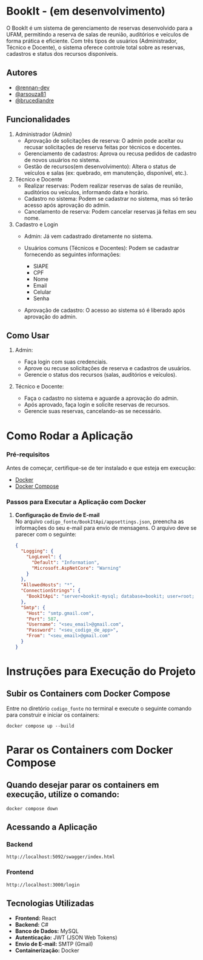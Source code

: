 
# BookIt - (em desenvolvimento)

O BookIt é um sistema de gerenciamento de reservas desenvolvido para a UFAM, permitindo a reserva de salas de reunião, auditórios e veículos de forma prática e eficiente. Com três tipos de usuários (Administrador, Técnico e Docente), o sistema oferece controle total sobre as reservas, cadastros e status dos recursos disponíveis.

## Autores

- [@rennan-dev](https://github.com/rennan-dev)
- [@arsouza81](https://github.com/arsouza81)
- [@brucediandre](https://github.com/brucediandre)


## Funcionalidades

1. Administrador (Admin)
    - Aprovação de solicitações de reserva: O admin pode aceitar ou recusar solicitações de reserva feitas por técnicos e docentes.
    - Gerenciamento de cadastros: Aprova ou recusa pedidos de cadastro de novos usuários no sistema.
    - Gestão de recursos(em desenvolvimento): Altera o status de veículos e salas (ex: quebrado, em manutenção, disponível, etc.).
2. Técnico e Docente
    - Realizar reservas: Podem realizar reservas de salas de reunião, auditórios ou veículos, informando data e horário.
    - Cadastro no sistema: Podem se cadastrar no sistema, mas só terão acesso após aprovação do admin.
    - Cancelamento de reserva: Podem cancelar reservas já feitas em seu nome.
3. Cadastro e Login
    - Admin: Já vem cadastrado diretamente no sistema.
    - Usuários comuns (Técnicos e Docentes): Podem se cadastrar fornecendo as seguintes informações:
        - SIAPE
        - CPF 
        - Nome
        - Email
        - Celular
        - Senha

    - Aprovação de cadastro: O acesso ao sistema só é liberado após aprovação do admin.


## Como Usar
1. Admin:
    - Faça login com suas credenciais.
    - Aprove ou recuse solicitações de reserva e cadastros de usuários.
    - Gerencie o status dos recursos (salas, auditórios e veículos).

2. Técnico e Docente:
    - Faça o cadastro no sistema e aguarde a aprovação do admin.
    - Após aprovado, faça login e solicite reservas de recursos.
    - Gerencie suas reservas, cancelando-as se necessário.

# Como Rodar a Aplicação  

### Pré-requisitos  

Antes de começar, certifique-se de ter instalado e que esteja em execução:  
- [Docker](https://www.docker.com/get-started)  
- [Docker Compose](https://docs.docker.com/compose/install/)  

### Passos para Executar a Aplicação com Docker  

1. **Configuração de Envio de E-mail**  
   No arquivo `codigo_fonte/BookItApi/appsettings.json`, preencha as informações do seu e-mail para envio de mensagens. O arquivo deve se parecer com o seguinte:

   ```json
   {
     "Logging": {
       "LogLevel": {
         "Default": "Information",
         "Microsoft.AspNetCore": "Warning"
       }
     },
     "AllowedHosts": "*",
     "ConnectionStrings": {
       "BookItApi": "server=bookit-mysql; database=bookit; user=root; password=root"
     },
     "Smtp": {
       "Host": "smtp.gmail.com",
       "Port": 587,
       "Username": "<seu_email>@gmail.com",
       "Password": "<seu_codigo_de_app>",
       "From": "<seu_email>@gmail.com"
     }
   }


# Instruções para Execução do Projeto

## Subir os Containers com Docker Compose

Entre no diretório `codigo_fonte` no terminal e execute o seguinte comando para construir e iniciar os containers:

```
docker compose up --build
```

# Parar os Containers com Docker Compose
## Quando desejar parar os containers em execução, utilize o comando:
```
docker compose down
```

## Acessando a Aplicação
### Backend
```
http://localhost:5092/swagger/index.html
```

### Frontend
```
http://localhost:3000/login
```

## Tecnologias Utilizadas
- **Frontend:** React
- **Backend:** C#
- **Banco de Dados:** MySQL
- **Autenticação:** JWT (JSON Web Tokens)
- **Envio de E-mail:** SMTP (Gmail)
- **Containerização:** Docker
